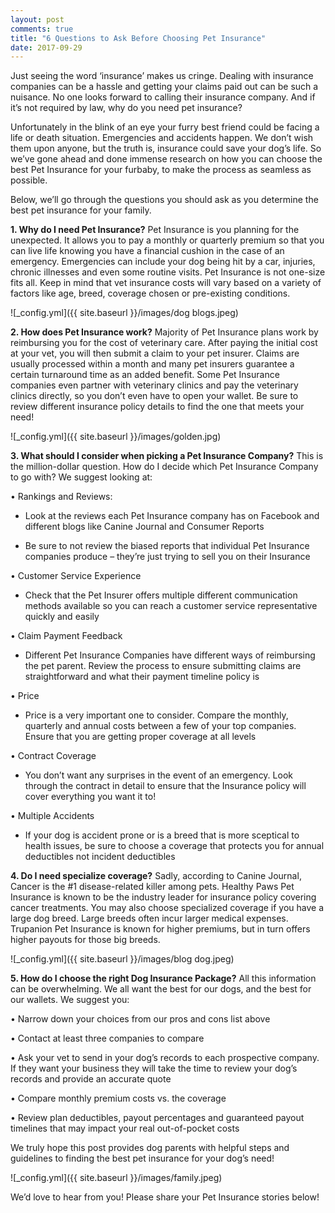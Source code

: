 ```yaml
---
layout: post
comments: true
title: "6 Questions to Ask Before Choosing Pet Insurance"
date: 2017-09-29
---
```

Just seeing the word ‘insurance’ makes us cringe. Dealing with insurance companies can be a hassle and getting your claims
paid out can be such a nuisance. No one looks forward to calling their insurance company. And if it’s not required by law, why 
do you need pet insurance? 

Unfortunately in the blink of an eye your furry best friend could be facing a life or death situation. Emergencies
and accidents happen. We don’t wish them upon anyone, but the truth is, insurance could save your dog’s life. So we’ve gone
ahead and done immense research on how you can choose the best Pet Insurance for your furbaby, to make the process as seamless
as possible.

Below,  we’ll go  through the questions you should ask as you determine the best pet insurance for your family. 

**1.	Why do I need Pet Insurance?**
Pet Insurance is you planning for the unexpected. It allows you to pay a monthly or quarterly premium so that you can live
life knowing you have a financial cushion in the case of an emergency. Emergencies can include your dog being hit by a car,
injuries, chronic illnesses and even some routine visits. Pet Insurance is not one-size fits all. Keep in mind that vet
insurance costs will vary based on a variety of factors like age, breed, coverage chosen or pre-existing conditions. 

![_config.yml]({{ site.baseurl }}/images/dog blogs.jpeg)

**2.	How does Pet Insurance work?**
Majority of Pet Insurance plans work by reimbursing you for the cost of veterinary care. After paying the initial cost at your
vet, you will then submit a claim to your pet insurer. Claims are usually processed within a month and many pet insurers
guarantee a certain turnaround time as an added benefit. Some Pet Insurance companies even partner with veterinary clinics and
pay the veterinary clinics directly, so you don’t even have to open your wallet. Be sure to review different insurance policy
details to find the one that meets your need! 

![_config.yml]({{ site.baseurl }}/images/golden.jpg)

**3.	What should I consider when picking a Pet Insurance Company?**
This is the million-dollar question. How do I decide which Pet Insurance Company to go with? We suggest looking at: 

•	Rankings and Reviews: 

   - Look at the reviews each Pet Insurance company has on Facebook and different blogs like Canine Journal 
     and Consumer Reports 

   - Be sure to not review the biased reports that individual Pet Insurance companies produce – they’re just 
     trying to sell you on their Insurance 
    
•	Customer Service Experience 

   - Check that the Pet Insurer offers multiple different communication methods available so you can reach 
     a customer service representative quickly and easily 
    
•	Claim Payment Feedback 

   - Different Pet Insurance Companies have different ways of reimbursing the pet parent. Review the process
     to ensure submitting claims are straightforward and what their payment timeline policy is
    
•	Price

   - Price is a very important one to consider. Compare the monthly, quarterly and annual costs between a few of your top
     companies. Ensure that you are getting proper coverage at all levels
    
•	Contract Coverage 

   - You don’t want any surprises in the event of an emergency. Look through the contract in detail to ensure
     that the Insurance policy will cover everything you want it to!
    
•	Multiple Accidents 

   - If your dog is accident prone or is a breed that is more sceptical to health issues, be sure to choose
     a coverage that protects you for annual deductibles not incident deductibles
    
**4.	Do I need specialize coverage?**
Sadly, according to Canine Journal, Cancer is the #1 disease-related killer among pets. Healthy Paws Pet Insurance is known to be the industry leader for insurance policy covering cancer treatments. You may also choose specialized coverage if you have a large dog breed. Large breeds often incur larger medical expenses. Trupanion Pet Insurance is known for higher premiums, but in turn offers higher payouts for those big breeds. 

![_config.yml]({{ site.baseurl }}/images/blog dog.jpeg)

**5.	How do I choose the right Dog Insurance Package?**
All this information can be overwhelming. We all want the best for our dogs, and the best for our wallets. We suggest you:

   •	Narrow down your choices from our pros and cons list above
  
   •	Contact at least three companies to compare 
  
   •	Ask your vet to send in your dog’s records to each prospective company. If they want your business they will take the
        time to review your dog’s records and provide an accurate quote 
  
   •	Compare monthly premium costs vs. the coverage 
  
   •	Review plan deductibles, payout percentages and guaranteed payout timelines that may impact your real out-of-pocket
        costs

We truly hope this post provides dog parents with helpful steps and guidelines to finding the best pet insurance for your dog’s need! 

![_config.yml]({{ site.baseurl }}/images/family.jpeg)

We’d love to hear from you! Please share your Pet Insurance stories below! 
